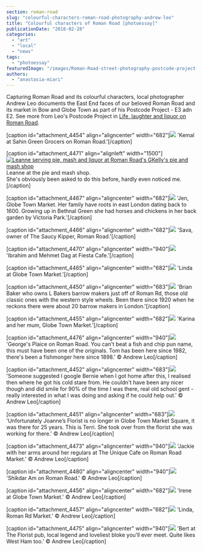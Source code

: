 ```yaml
---
section: roman-road
slug: "colourful-characters-roman-road-photography-andrew-leo"
title: "Colourful characters of Roman Road [photoessay]"
publicationDate: "2018-02-28"
categories: 
  - "art"
  - "local"
  - "news"
tags: 
  - "photoessay"
featuredImage: "/images/Roman-Road-street-photography-postcode-project-andrew-leo-04.jpg"
authors: 
  - "anastasia-miari"
---
```


Capturing Roman Road and its colourful characters, local photographer Andrew Leo documents the East End faces of our beloved Roman Road and its market in Bow and Globe Town as part of his Postcode Project - E3 adn E2. See more from Leo's Postcode Project in [Life, laughter and liquor on Roman Road](https://romanroadlondon.com/life-laughter-liquor-roman-road-photography-andrew-leo/).

\[caption id="attachment\_4454" align="aligncenter" width="682"\]![](/images/Roman-Road-street-photography-postcode-project-andrew-leo-25-682x1024.jpg) 'Kemal at Sahin Green Grocers on Roman Road.'\[/caption\]

\[caption id="attachment\_4471" align="alignleft" width="1500"\][![Leanne serving pie, mash and liquor at Roman Road's GKelly's pie and mash shop](/images/Roman-Road-street-photography-postcode-project-andrew-leo-07.jpg)](https://romanroadlondon.com/wp-content/uploads/2018/02/Roman-Road-street-photography-postcode-project-andrew-leo-07.jpg) Leanne at the pie and mash shop.  
She's obviously been asked to do this before, hardly even noticed me.\[/caption\]

\[caption id="attachment\_4467" align="aligncenter" width="682"\]![](/images/Roman-Road-street-photography-postcode-project-andrew-leo-38-682x1024.jpg) 'Jen, Globe Town Market. Her family have roots in east London dating back to 1600. Growing up in Bethnal Green she had horses and chickens in her back garden by Victoria Park.'\[/caption\]

\[caption id="attachment\_4466" align="aligncenter" width="682"\]![](/images/Roman-Road-street-photography-postcode-project-andrew-leo-21-682x1024.jpg) 'Sava, owner of The Saucy Kipper, Roman Road.'\[/caption\]

\[caption id="attachment\_4470" align="aligncenter" width="940"\]![](/images/Roman-Road-street-photography-postcode-project-andrew-leo-04-1024x683.jpg) 'Ibrahim and Mehmet Dag at Fiesta Cafe.'\[/caption\]

\[caption id="attachment\_4465" align="aligncenter" width="682"\]![](/images/Roman-Road-street-photography-postcode-project-andrew-leo-37-682x1024.jpg) 'Linda at Globe Town Market.'\[/caption\]

\[caption id="attachment\_4450" align="aligncenter" width="683"\]![](/images/Roman-Road-street-photography-postcode-project-andrew-leo-34-683x1024.jpg) 'Brian Baker who owns L Bakers barrow makers just off of Roman Rd, those old classic ones with the western style wheels. Been there since 1920 when he reckons there were about 20 barrow makers in London.'\[/caption\]

\[caption id="attachment\_4455" align="aligncenter" width="682"\]![](/images/Roman-Road-street-photography-postcode-project-andrew-leo-31-682x1024.jpg) 'Karina and her mum, Globe Town Market.'\[/caption\]

\[caption id="attachment\_4476" align="aligncenter" width="940"\]![](/images/Roman-Road-street-photography-postcode-project-andrew-leo-08-1024x683.jpg) 'George's Plaice on Roman Road. You can't beat a fish and chip pun name, this must have been one of the originals. Tom has been here since 1982, there's been a fishmonger here since 1898.' © Andrew Leo\[/caption\]

\[caption id="attachment\_4452" align="aligncenter" width="683"\]![](/images/Roman-Road-street-photography-postcode-project-andrew-leo-28-683x1024.jpg) 'Someone suggested I google Bernie when I got home after this, I realised then where he got his cold stare from. He couldn't have been any nicer though and did smile for 90% of the time I was there, real old school gent - really interested in what I was doing and asking if he could help out.' © Andrew Leo\[/caption\]

\[caption id="attachment\_4451" align="aligncenter" width="683"\]![](/images/Roman-Road-street-photography-postcode-project-andrew-leo-20-683x1024.jpg) 'Unfortunately Joanne’s Florist is no longer in Globe Town Market Square, it was there for 25 years. This is Terri. She took over from the florist she was working for there.' © Andrew Leo\[/caption\]

\[caption id="attachment\_4473" align="aligncenter" width="940"\]![](/images/Roman-Road-street-photography-postcode-project-andrew-leo-14-1024x683.jpg) 'Jackie with her arms around her regulars at The Unique Cafe on Roman Road Market.' © Andrew Leo\[/caption\]

\[caption id="attachment\_4480" align="aligncenter" width="940"\]![](/images/Roman-Road-street-photography-postcode-project-andrew-leo-02-1024x683.jpg) 'Shikdar Am on Roman Road.' © Andrew Leo\[/caption\]

\[caption id="attachment\_4456" align="aligncenter" width="682"\]![](/images/Roman-Road-street-photography-postcode-project-andrew-leo-36-682x1024.jpg) 'Irene at Globe Town Market.' © Andrew Leo\[/caption\]

\[caption id="attachment\_4457" align="aligncenter" width="682"\]![](/images/Roman-Road-street-photography-postcode-project-andrew-leo-26-682x1024.jpg) 'Linda, Roman Rd Market.' © Andrew Leo\[/caption\]

\[caption id="attachment\_4475" align="aligncenter" width="940"\]![](/images/Roman-Road-street-photography-postcode-project-andrew-leo-06-1024x683.jpg) 'Bert at The Florist pub, local legend and loveliest bloke you’ll ever meet. Quite likes West Ham too.' © Andrew Leo\[/caption\]


